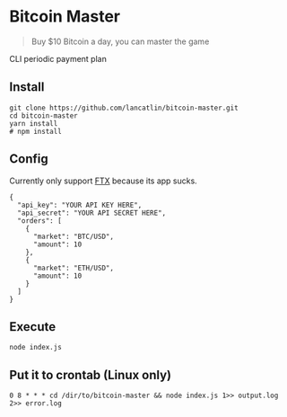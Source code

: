 # Bitcoin Master

> Buy $10 Bitcoin a day, you can master the game

CLI periodic payment plan

## Install

```
git clone https://github.com/lancatlin/bitcoin-master.git
cd bitcoin-master
yarn install
# npm install
```

## Config

Currently only support [FTX](https://ftx.com) because its app sucks.

```
{
  "api_key": "YOUR API KEY HERE",
  "api_secret": "YOUR API SECRET HERE",
  "orders": [
    {
      "market": "BTC/USD",
      "amount": 10
    },
    {
      "market": "ETH/USD",
      "amount": 10
    }
  ]
}
```

## Execute

```
node index.js
```

## Put it to crontab (Linux only)

```
0 8 * * * cd /dir/to/bitcoin-master && node index.js 1>> output.log 2>> error.log
```

